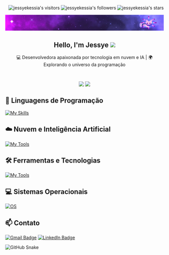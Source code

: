 <p align="right">
	<img alt="jessyekessia's visitors" src="https://komarev.com/ghpvc/?username=jessyekessia&color=8c36db&style=flat&label=visitors" />
	<img alt="jessyekessia's followers" src="https://img.shields.io/github/followers/jessyekessia?color=blueviolet" />
	<img alt="jessyekessia's stars" src="https://img.shields.io/github/stars/jessyekessia?color=blueviolet" />
</p>

[![Poster with background image of a galaxy in the colours purple and blue with animated sparkling stars and a pixelated cat.](poster_galaxy-2.gif)](https://www.linkedin.com/in/jessyekessia/)

<h2 align="center">Hello, I'm Jessye <img src="https://media.giphy.com/media/mGcNjsfWAjY5AEZNw6/giphy.gif" width="50"></h2>

<p align="center">
  💻 Desenvolvedora apaixonada por tecnologia em nuvem e IA | 🌍 Explorando o universo da programação
</p>

<br>

<p align="center">
  <img src="https://media3.giphy.com/media/JIX9t2j0ZTN9S/giphy.gif" width="200px" />
  <img src="https://media3.giphy.com/media/mlvseq9yvZhba/giphy.gif" width="200px" />
</p>



## 🚀 Linguagens de Programação

[![My Skills](https://skillicons.dev/icons?i=java,python,javascript)](https://skillicons.dev)



## ☁️ Nuvem e Inteligência Artificial
[![My Tools](https://skillicons.dev/icons?i=azure,aws)](https://skillicons.dev)

## 🛠️ Ferramentas e Tecnologias

[![My Tools](https://skillicons.dev/icons?i=angular,git,html,css)](https://skillicons.dev)



## 💻 Sistemas Operacionais

[![OS](https://skillicons.dev/icons?i=linux,windows)](https://skillicons.dev)



## 📫 Contato

[![Gmail Badge](https://img.shields.io/badge/-jessyekessia16@gmail.com-D14836?style=for-the-badge&logo=gmail&logoColor=white)](mailto:jessyekessia16@gmail.com)
[![LinkedIn Badge](https://img.shields.io/badge/-Jessye%20Kessia-0077B5?style=for-the-badge&logo=linkedin&logoColor=white)](https://www.linkedin.com/in/jessyekessia/)

![GitHub Snake](https://github.com/jessyekessia/jessyekessia/blob/output/github-contribution-grid-snake.gif)

